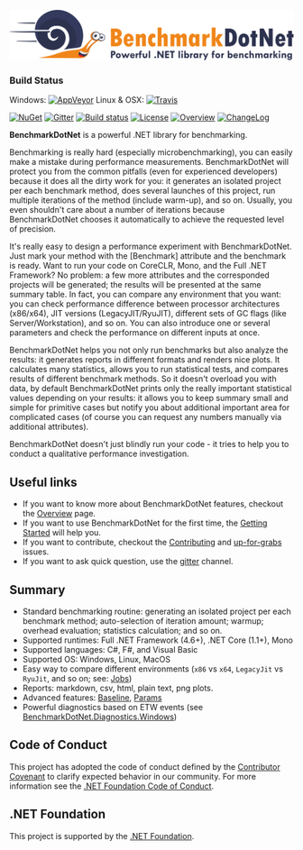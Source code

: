 ![](docs/guide/logo/logo-wide.png)

### Build Status
Windows: [![AppVeyor](https://ci.appveyor.com/api/projects/status/kded8mewki488k2o?svg=true)](https://ci.appveyor.com/project/IgorFesenko/benchmarkdotnet)
Linux & OSX: [![Travis](https://travis-ci.org/Ky7m/BenchmarkDotNet.svg?branch=master)](https://travis-ci.org/Ky7m/BenchmarkDotNet)

[![NuGet](https://img.shields.io/nuget/v/BenchmarkDotNet.svg)](https://www.nuget.org/packages/BenchmarkDotNet/) [![Gitter](https://img.shields.io/gitter/room/dotnet/BenchmarkDotNet.svg)](https://gitter.im/dotnet/BenchmarkDotNet) [![Build status](https://img.shields.io/appveyor/ci/dotnetfoundation/benchmarkdotnet/master.svg?label=appveyor)](https://ci.appveyor.com/project/dotnetfoundation/benchmarkdotnet/branch/master) [![License](https://img.shields.io/badge/license-MIT-blue.svg)](LICENSE.md) [![Overview](https://img.shields.io/badge/docs-Overview-green.svg?style=flat)](http://benchmarkdotnet.org/Overview.htm) [![ChangeLog](https://img.shields.io/badge/docs-ChangeLog-green.svg?style=flat)](https://github.com/dotnet/BenchmarkDotNet/wiki/ChangeLog)

**BenchmarkDotNet** is a powerful .NET library for benchmarking.

Benchmarking is really hard (especially microbenchmarking), you can easily make a mistake during performance measurements.
BenchmarkDotNet will protect you from the common pitfalls (even for experienced developers) because it does all the dirty work for you:
  it generates an isolated project per each benchmark method,
  does several launches of this project,
  run multiple iterations of the method (include warm-up), and so on.
Usually, you even shouldn't care about a number of iterations because BenchmarkDotNet chooses it automatically to achieve the requested level of precision.

It's really easy to design a performance experiment with BenchmarkDotNet.
Just mark your method with the [Benchmark] attribute and the benchmark is ready.
Want to run your code on CoreCLR, Mono, and the Full .NET Framework?
No problem: a few more attributes and the corresponded projects will be generated; the results will be presented at the same summary table.
In fact, you can compare any environment that you want:
  you can check performance difference between processor architectures (x86/x64),
  JIT versions (LegacyJIT/RyuJIT),
  different sets of GC flags (like Server/Workstation),
  and so on.
You can also introduce one or several parameters and check the performance on different inputs at once.

BenchmarkDotNet helps you not only run benchmarks but also analyze the results: it generates reports in different formats and renders nice plots.
It calculates many statistics, allows you to run statistical tests, and compares results of different benchmark methods.
So it doesn't overload you with data, by default BenchmarkDotNet prints only the really important statistical values depending on your results:
  it allows you to keep summary small and simple for primitive cases but notify you about additional important area for complicated cases
  (of course you can request any numbers manually via additional attributes).

BenchmarkDotNet doesn't just blindly run your code - it tries to help you to conduct a qualitative performance investigation.

## Useful links
* If you want to know more about BenchmarkDotNet features, checkout the [Overview](http://benchmarkdotnet.org/Overview.htm) page.
* If you want to use BenchmarkDotNet for the first time, the [Getting Started](http://benchmarkdotnet.org/GettingStarted.htm) will help you.
* If you want to contribute, checkout the [Contributing](http://benchmarkdotnet.org/Contributing.htm) and [up-for-grabs](https://github.com/dotnet/BenchmarkDotNet/issues?q=is%3Aopen+is%3Aissue+label%3Aup-for-grabs) issues.
* If you want to ask quick question, use the [gitter](https://gitter.im/dotnet/BenchmarkDotNet) channel.

## Summary

* Standard benchmarking routine: generating an isolated project per each benchmark method; auto-selection of iteration amount; warmup; overhead evaluation; statistics calculation; and so on.
* Supported runtimes: Full .NET Framework (4.6+), .NET Core (1.1+), Mono
* Supported languages: C#, F#, and Visual Basic
* Supported OS: Windows, Linux, MacOS
* Easy way to compare different environments (`x86` vs `x64`, `LegacyJit` vs `RyuJit`, and so on; see: [Jobs](http://benchmarkdotnet.org/Configs/Jobs.htm))
* Reports: markdown, csv, html, plain text, png plots.
* Advanced features: [Baseline](http://benchmarkdotnet.org/Advanced/Baseline.htm), [Params](http://benchmarkdotnet.org/Advanced/Params.htm)
* Powerful diagnostics based on ETW events (see [BenchmarkDotNet.Diagnostics.Windows](https://www.nuget.org/packages/BenchmarkDotNet.Diagnostics.Windows/))

## Code of Conduct

This project has adopted the code of conduct defined by the [Contributor Covenant](http://contributor-covenant.org/)
to clarify expected behavior in our community.
For more information see the [.NET Foundation Code of Conduct](https://dotnetfoundation.org/code-of-conduct). 

## .NET Foundation

This project is supported by the [.NET Foundation](https://dotnetfoundation.org).